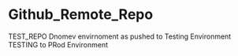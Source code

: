 # Github_Remote_Repo
TEST_REPO
Dnomev envirnoment as pushed to Testing Environment
TESTING to PRod Environment
